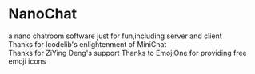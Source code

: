 # NanoChat
a nano chatroom software just for fun,including server and client <br>
Thanks for lcodelib's enlightenment of MiniChat <br>
Thanks for ZiYing Deng's support
Thanks to EmojiOne for providing free emoji icons